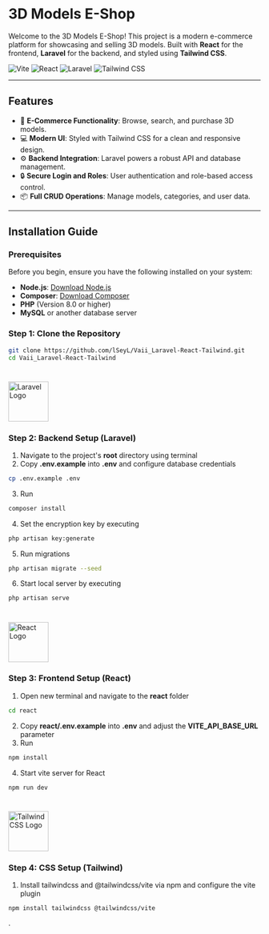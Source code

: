 # 3D Models E-Shop

Welcome to the 3D Models E-Shop! This project is a modern e-commerce platform for showcasing and selling 3D models. Built with **React** for the frontend, **Laravel** for the backend, and styled using **Tailwind CSS**.

![Vite](https://img.shields.io/badge/Vite-646CFF?style=for-the-badge&logo=vite&logoColor=white)
![React](https://img.shields.io/badge/React-20232A?style=for-the-badge&logo=react&logoColor=61DAFB)
![Laravel](https://img.shields.io/badge/Laravel-FF2D20?style=for-the-badge&logo=laravel&logoColor=white)
![Tailwind CSS](https://img.shields.io/badge/Tailwind_CSS-06B6D4?style=for-the-badge&logo=tailwindcss&logoColor=white)

---

## Features

-   🛒 **E-Commerce Functionality**: Browse, search, and purchase 3D models.
-   💻 **Modern UI**: Styled with Tailwind CSS for a clean and responsive design.
-   ⚙️ **Backend Integration**: Laravel powers a robust API and database management.
-   🔒 **Secure Login and Roles**: User authentication and role-based access control.
-   📦 **Full CRUD Operations**: Manage models, categories, and user data.

---

## Installation Guide

### Prerequisites

Before you begin, ensure you have the following installed on your system:

-   **Node.js**: [Download Node.js](https://nodejs.org/)
-   **Composer**: [Download Composer](https://getcomposer.org/)
-   **PHP** (Version 8.0 or higher)
-   **MySQL** or another database server

### Step 1: Clone the Repository

```bash
git clone https://github.com/lSeyL/Vaii_Laravel-React-Tailwind.git
cd Vaii_Laravel-React-Tailwind
```

#

<p align="left"><a href="https://laravel.com" target="_blank"><img src="https://upload.wikimedia.org/wikipedia/commons/9/9a/Laravel.svg" alt="Laravel Logo" height="80" ></a></p>

### Step 2: Backend Setup (Laravel)

1. Navigate to the project's **root** directory using terminal
2. Copy **.env.example** into **.env** and configure database credentials

```bash
cp .env.example .env
```

3. Run

```bash
composer install
```

4. Set the encryption key by executing

```bash
php artisan key:generate
```

5. Run migrations

```bash
php artisan migrate --seed
```

6. Start local server by executing

```bash
php artisan serve
```

#

<p align="left"><a href="https://react.dev" target="_blank"> <img src="https://upload.wikimedia.org/wikipedia/commons/a/a7/React-icon.svg" alt="React Logo" height="80"></a></p>

### Step 3: Frontend Setup (React)

1. Open new terminal and navigate to the **react** folder

```bash
cd react
```

2. Copy **react/.env.example** into **.env** and adjust the **VITE_API_BASE_URL** parameter
3. Run

```bash
npm install
```

4. Start vite server for React

```bash
npm run dev
```

#

<p align="left"><a href="https://tailwindcss.com" target="_blank"><img src="https://upload.wikimedia.org/wikipedia/commons/d/d5/Tailwind_CSS_Logo.svg" alt="Tailwind CSS Logo" height="80"></a></p>

### Step 4: CSS Setup (Tailwind)

1. Install tailwindcss and @tailwindcss/vite via npm and configure the vite plugin

```
npm install tailwindcss @tailwindcss/vite
```

.
